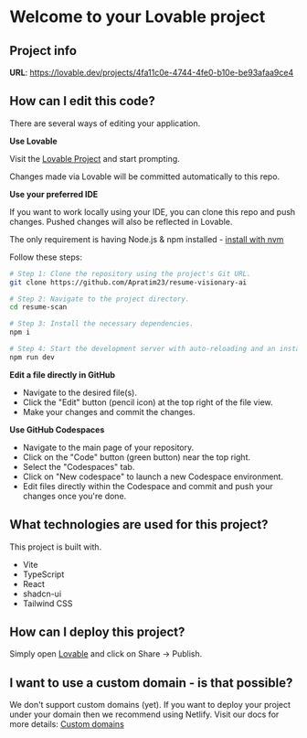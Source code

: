 # Welcome to your Lovable project

## Project info

**URL**: https://lovable.dev/projects/4fa11c0e-4744-4fe0-b10e-be93afaa9ce4

## How can I edit this code?

There are several ways of editing your application.

**Use Lovable**

Visit the [Lovable Project](https://lovable.dev/projects/4fa11c0e-4744-4fe0-b10e-be93afaa9ce4) and start prompting.

Changes made via Lovable will be committed automatically to this repo.

**Use your preferred IDE**

If you want to work locally using your IDE, you can clone this repo and push changes. Pushed changes will also be reflected in Lovable.

The only requirement is having Node.js & npm installed - [install with nvm](https://github.com/nvm-sh/nvm#installing-and-updating)

Follow these steps:

```sh
# Step 1: Clone the repository using the project's Git URL.
git clone https://github.com/Apratim23/resume-visionary-ai

# Step 2: Navigate to the project directory.
cd resume-scan

# Step 3: Install the necessary dependencies.
npm i

# Step 4: Start the development server with auto-reloading and an instant preview.
npm run dev
```

**Edit a file directly in GitHub**

- Navigate to the desired file(s).
- Click the "Edit" button (pencil icon) at the top right of the file view.
- Make your changes and commit the changes.

**Use GitHub Codespaces**

- Navigate to the main page of your repository.
- Click on the "Code" button (green button) near the top right.
- Select the "Codespaces" tab.
- Click on "New codespace" to launch a new Codespace environment.
- Edit files directly within the Codespace and commit and push your changes once you're done.

## What technologies are used for this project?

This project is built with.

- Vite
- TypeScript
- React
- shadcn-ui
- Tailwind CSS

## How can I deploy this project?

Simply open [Lovable](https://lovable.dev/projects/4fa11c0e-4744-4fe0-b10e-be93afaa9ce4) and click on Share -> Publish.

## I want to use a custom domain - is that possible?

We don't support custom domains (yet). If you want to deploy your project under your domain then we recommend using Netlify. Visit our docs for more details: [Custom domains](https://docs.lovable.dev/tips-tricks/custom-domain/)
